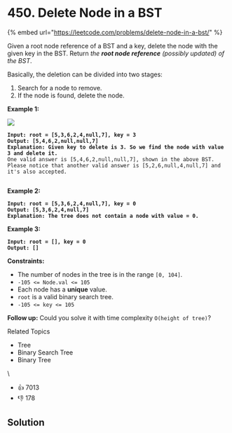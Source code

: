 # 450. Delete Node in a BST

{% embed url="https://leetcode.com/problems/delete-node-in-a-bst/" %}

Given a root node reference of a BST and a key, delete the node with the given key in the BST. Return _the **root node reference** (possibly updated) of the BST_.

Basically, the deletion can be divided into two stages:

1. Search for a node to remove.
2. If the node is found, delete the node.

**Example 1:**

![](https://assets.leetcode.com/uploads/2020/09/04/del\_node\_1.jpg)

<pre><code><strong>Input: root = [5,3,6,2,4,null,7], key = 3
</strong><strong>Output: [5,4,6,2,null,null,7]
</strong><strong>Explanation: Given key to delete is 3. So we find the node with value 3 and delete it.
</strong>One valid answer is [5,4,6,2,null,null,7], shown in the above BST.
Please notice that another valid answer is [5,2,6,null,4,null,7] and it's also accepted.

</code></pre>

**Example 2:**

<pre><code><strong>Input: root = [5,3,6,2,4,null,7], key = 0
</strong><strong>Output: [5,3,6,2,4,null,7]
</strong><strong>Explanation: The tree does not contain a node with value = 0.
</strong></code></pre>

**Example 3:**

<pre><code><strong>Input: root = [], key = 0
</strong><strong>Output: []
</strong></code></pre>

**Constraints:**

* The number of nodes in the tree is in the range `[0, 104]`.
* `-105 <= Node.val <= 105`
* Each node has a **unique** value.
* `root` is a valid binary search tree.
* `-105 <= key <= 105`

**Follow up:** Could you solve it with time complexity `O(height of tree)`?

Related Topics

* Tree
* Binary Search Tree
* Binary Tree

\


* 👍 7013
* 👎 178

## Solution

